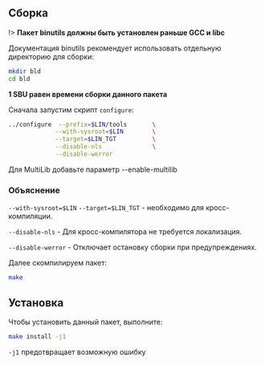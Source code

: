 <package-info :package="package" showsbu></package-info>

<script>
		new Vue({
		el: '#main',
		data: { package: {} },
		mounted: function () {
				this.getPackage('binutils');
		},
		methods: {
			getPackage: function(name) {
					getPackage(name)
					.then(response => this.package = response);
			}
		}
  })
</script>

## Сборка 

!> **Пакет binutils должны быть установлен раньше GCC и libc**

Документация binutils рекомендует использовать отдельную директорию для сборки:

```bash
mkdir bld
cd bld
```

**1 SBU равен времени сборки данного пакета**

Сначала запустим скрипт `configure`:
```bash
../configure  --prefix=$LIN/tools       \
             --with-sysroot=$LIN        \
             --target=$LIN_TGT          \
             --disable-nls              \
             --disable-werror        
```

Для MultiLib добавьте параметр   --enable-multilib

### Объяснение 

` --with-sysroot=$LIN `     `--target=$LIN_TGT` - необходимо для кросс-компиляции.

`--disable-nls` - Для кросс-компилятора не требуется локализация.

`--disable-werror` - Отключает остановку сборки при предупреждениях.

Далее скомпилируем пакет:

```bash
make
```

## Установка

Чтобы установить данный пакет, выполните:
```bash
make install -j1
```

`-j1` предотвращает возможную ошибку
